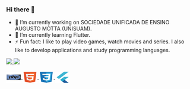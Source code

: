### Hi there 👋

- 🔭 I’m currently working on SOCIEDADE UNIFICADA DE ENSINO AUGUSTO MOTTA (UNISUAM).
- 🌱 I’m currently learning Flutter.
- ⚡ Fun fact: I like to play video games, watch movies and series. I also like to develop applications and study programming languages.

<div>
  <a href="https://github.com/DiogoLima1">
  <img height="180em" src="https://github-readme-stats.vercel.app/api?username=DiogoLima1&show_icons=true&theme=dark&include_all_commits=true&count_private=true"/>
  <img height="180em" src="https://github-readme-stats.vercel.app/api/top-langs/?username=DiogoLima1&layout=compact&langs_count=10&theme=dark"/>
</div>
<div style="display: inline_block"><br>
  <img align="center" alt="DiogoLima1-PHP" height="30" width="40" src="https://raw.githubusercontent.com/devicons/devicon/master/icons/php/php-original.svg">
  <img align="center" alt="DiogoLima1-HTML" height="30" width="40" src="https://raw.githubusercontent.com/devicons/devicon/master/icons/html5/html5-original.svg">
  <img align="center" alt="DiogoLima1-CSS" height="30" width="40" src="https://raw.githubusercontent.com/devicons/devicon/master/icons/css3/css3-original.svg">
  <img align="center" alt="DiogoLima1-Flutter" height="30" width="40" src="https://raw.githubusercontent.com/devicons/devicon/master/icons/flutter/flutter-original.svg">
</div>

<!--
**DiogoLima1/DIogoLima1** is a ✨ _special_ ✨ repository because its `README.md` (this file) appears on your GitHub profile.

Here are some ideas to get you started:


-->
